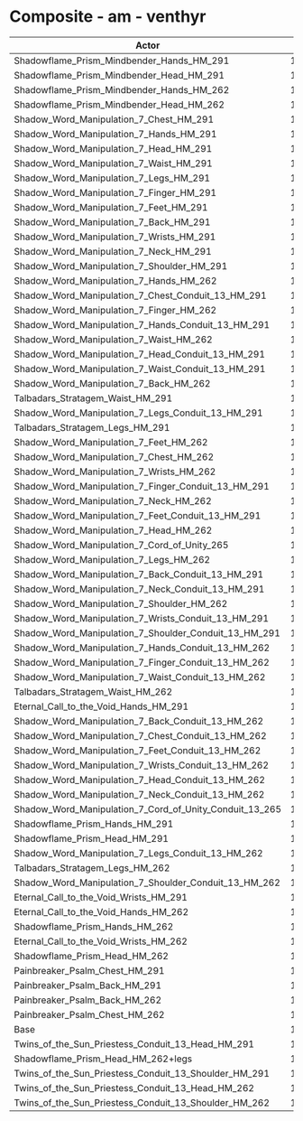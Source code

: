 # Composite - am - venthyr
| Actor | DPS | Increase |
|---|:---:|:---:|
|Shadowflame_Prism_Mindbender_Hands_HM_291|14084|17.59%|
|Shadowflame_Prism_Mindbender_Head_HM_291|14069|17.46%|
|Shadowflame_Prism_Mindbender_Hands_HM_262|13884|15.92%|
|Shadowflame_Prism_Mindbender_Head_HM_262|13811|15.31%|
|Shadow_Word_Manipulation_7_Chest_HM_291|13360|11.55%|
|Shadow_Word_Manipulation_7_Hands_HM_291|13357|11.52%|
|Shadow_Word_Manipulation_7_Head_HM_291|13353|11.48%|
|Shadow_Word_Manipulation_7_Waist_HM_291|13344|11.41%|
|Shadow_Word_Manipulation_7_Legs_HM_291|13330|11.29%|
|Shadow_Word_Manipulation_7_Finger_HM_291|13317|11.19%|
|Shadow_Word_Manipulation_7_Feet_HM_291|13311|11.13%|
|Shadow_Word_Manipulation_7_Back_HM_291|13278|10.86%|
|Shadow_Word_Manipulation_7_Wrists_HM_291|13257|10.68%|
|Shadow_Word_Manipulation_7_Neck_HM_291|13253|10.65%|
|Shadow_Word_Manipulation_7_Shoulder_HM_291|13248|10.61%|
|Shadow_Word_Manipulation_7_Hands_HM_262|13166|9.93%|
|Shadow_Word_Manipulation_7_Chest_Conduit_13_HM_291|13166|9.92%|
|Shadow_Word_Manipulation_7_Finger_HM_262|13163|9.90%|
|Shadow_Word_Manipulation_7_Hands_Conduit_13_HM_291|13163|9.90%|
|Shadow_Word_Manipulation_7_Waist_HM_262|13153|9.81%|
|Shadow_Word_Manipulation_7_Head_Conduit_13_HM_291|13152|9.81%|
|Shadow_Word_Manipulation_7_Waist_Conduit_13_HM_291|13148|9.77%|
|Shadow_Word_Manipulation_7_Back_HM_262|13133|9.65%|
|Talbadars_Stratagem_Waist_HM_291|13128|9.60%|
|Shadow_Word_Manipulation_7_Legs_Conduit_13_HM_291|13125|9.58%|
|Talbadars_Stratagem_Legs_HM_291|13123|9.56%|
|Shadow_Word_Manipulation_7_Feet_HM_262|13120|9.54%|
|Shadow_Word_Manipulation_7_Chest_HM_262|13120|9.54%|
|Shadow_Word_Manipulation_7_Wrists_HM_262|13114|9.49%|
|Shadow_Word_Manipulation_7_Finger_Conduit_13_HM_291|13114|9.48%|
|Shadow_Word_Manipulation_7_Neck_HM_262|13109|9.45%|
|Shadow_Word_Manipulation_7_Feet_Conduit_13_HM_291|13109|9.45%|
|Shadow_Word_Manipulation_7_Head_HM_262|13107|9.43%|
|Shadow_Word_Manipulation_7_Cord_of_Unity_265|13090|9.29%|
|Shadow_Word_Manipulation_7_Legs_HM_262|13082|9.22%|
|Shadow_Word_Manipulation_7_Back_Conduit_13_HM_291|13073|9.15%|
|Shadow_Word_Manipulation_7_Neck_Conduit_13_HM_291|13053|8.98%|
|Shadow_Word_Manipulation_7_Shoulder_HM_262|13052|8.97%|
|Shadow_Word_Manipulation_7_Wrists_Conduit_13_HM_291|13050|8.95%|
|Shadow_Word_Manipulation_7_Shoulder_Conduit_13_HM_291|13046|8.92%|
|Shadow_Word_Manipulation_7_Hands_Conduit_13_HM_262|12972|8.30%|
|Shadow_Word_Manipulation_7_Finger_Conduit_13_HM_262|12968|8.27%|
|Shadow_Word_Manipulation_7_Waist_Conduit_13_HM_262|12950|8.12%|
|Talbadars_Stratagem_Waist_HM_262|12946|8.08%|
|Eternal_Call_to_the_Void_Hands_HM_291|12936|8.00%|
|Shadow_Word_Manipulation_7_Back_Conduit_13_HM_262|12932|7.97%|
|Shadow_Word_Manipulation_7_Chest_Conduit_13_HM_262|12927|7.93%|
|Shadow_Word_Manipulation_7_Feet_Conduit_13_HM_262|12921|7.88%|
|Shadow_Word_Manipulation_7_Wrists_Conduit_13_HM_262|12915|7.83%|
|Shadow_Word_Manipulation_7_Head_Conduit_13_HM_262|12915|7.82%|
|Shadow_Word_Manipulation_7_Neck_Conduit_13_HM_262|12910|7.78%|
|Shadow_Word_Manipulation_7_Cord_of_Unity_Conduit_13_265|12893|7.64%|
|Shadowflame_Prism_Hands_HM_291|12892|7.64%|
|Shadowflame_Prism_Head_HM_291|12888|7.60%|
|Shadow_Word_Manipulation_7_Legs_Conduit_13_HM_262|12885|7.58%|
|Talbadars_Stratagem_Legs_HM_262|12884|7.57%|
|Shadow_Word_Manipulation_7_Shoulder_Conduit_13_HM_262|12847|7.26%|
|Eternal_Call_to_the_Void_Wrists_HM_291|12819|7.03%|
|Eternal_Call_to_the_Void_Hands_HM_262|12748|6.43%|
|Shadowflame_Prism_Hands_HM_262|12704|6.07%|
|Eternal_Call_to_the_Void_Wrists_HM_262|12686|5.91%|
|Shadowflame_Prism_Head_HM_262|12591|5.12%|
|Painbreaker_Psalm_Chest_HM_291|12457|4.00%|
|Painbreaker_Psalm_Back_HM_291|12396|3.49%|
|Painbreaker_Psalm_Back_HM_262|12265|2.40%|
|Painbreaker_Psalm_Chest_HM_262|12237|2.17%|
|Base|11978|0.00%|
|Twins_of_the_Sun_Priestess_Conduit_13_Head_HM_291|11954|-0.20%|
|Shadowflame_Prism_Head_HM_262+legs|11936|-0.35%|
|Twins_of_the_Sun_Priestess_Conduit_13_Shoulder_HM_291|11859|-0.99%|
|Twins_of_the_Sun_Priestess_Conduit_13_Head_HM_262|11739|-1.99%|
|Twins_of_the_Sun_Priestess_Conduit_13_Shoulder_HM_262|11682|-2.47%|
